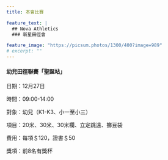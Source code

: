 ```yaml
---
title: 本會比賽

feature_text: |
  ## Nova Athletics
  ### 新星田徑會

feature_image: "https://picsum.photos/1300/400?image=989"
# excerpt: ""
---
```

#### 幼兒田徑聯賽「聖誕站」

日期：12月27日

時間：09:00-14:00

對象：幼兒（K1-K3、小一至小三）

項目：20米、30米、30米欄、立定跳遠、擲豆袋

費用：每項＄120，證書＄50

獎項：前8名有獎杯
